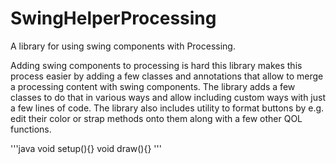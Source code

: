 # SwingHelperProcessing
A library for using swing components with Processing.

Adding swing components to processing is hard this library makes this process easier by adding a few classes and annotations that allow to merge a processing content with swing components. The library adds a few classes to do that in various ways and allow including custom ways with just a few lines of code. The library also includes utility to format buttons by e.g. edit their color or strap methods onto them along with a few other QOL functions.

'''java
void setup(){}
void draw(){}
'''
